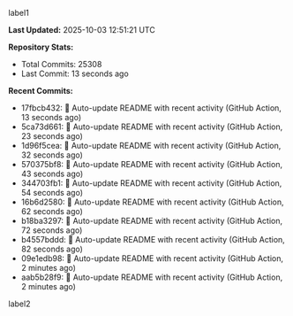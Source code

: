 
label1 
<!-- ACTIVITY_START -->
**Last Updated:** 2025-10-03 12:51:21 UTC

**Repository Stats:**
- Total Commits: 25308
- Last Commit: 13 seconds ago

**Recent Commits:**
- 17fbcb432: 🤖 Auto-update README with recent activity (GitHub Action, 13 seconds ago)
- 5ca73d661: 🤖 Auto-update README with recent activity (GitHub Action, 23 seconds ago)
- 1d96f5cea: 🤖 Auto-update README with recent activity (GitHub Action, 32 seconds ago)
- 570375bf8: 🤖 Auto-update README with recent activity (GitHub Action, 43 seconds ago)
- 344703fb1: 🤖 Auto-update README with recent activity (GitHub Action, 54 seconds ago)
- 16b6d2580: 🤖 Auto-update README with recent activity (GitHub Action, 62 seconds ago)
- b18ba3297: 🤖 Auto-update README with recent activity (GitHub Action, 72 seconds ago)
- b4557bddd: 🤖 Auto-update README with recent activity (GitHub Action, 82 seconds ago)
- 09e1edb98: 🤖 Auto-update README with recent activity (GitHub Action, 2 minutes ago)
- aab5b28f9: 🤖 Auto-update README with recent activity (GitHub Action, 2 minutes ago)
<!-- ACTIVITY_END -->

label2
